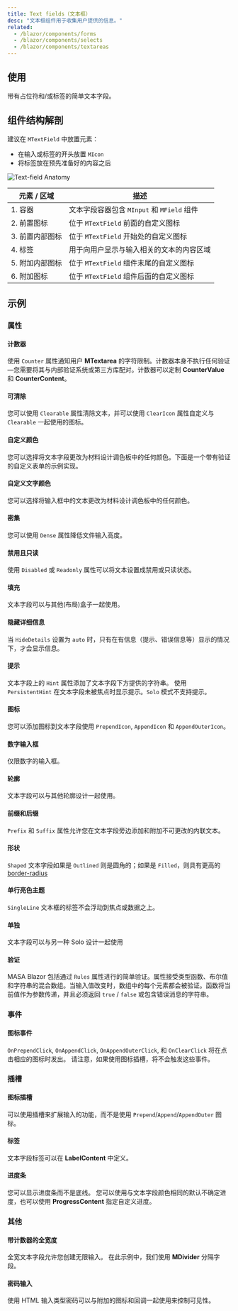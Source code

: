 ```yaml
---
title: Text fields（文本框）
desc: "文本框组件用于收集用户提供的信息。"
related:
  - /blazor/components/forms
  - /blazor/components/selects
  - /blazor/components/textareas
---
```


## 使用

带有占位符和/或标签的简单文本字段。

<text-fields-usage></text-fields-usage>

## 组件结构解剖

建议在 `MTextField` 中放置元素：

* 在输入或标签的开头放置 `MIcon`
* 将标签放在预先准备好的内容之后

![Text-field Anatomy](https://cdn.vuetifyjs.com/docs/images/components-temp/v-text-field/v-text-field-anatomy.png)

| 元素 / 区域 | 描述 |
| - | - |
| 1. 容器 | 文本字段容器包含 `MInput` 和 `MField` 组件 |
| 2. 前置图标 | 位于 `MTextField` 前面的自定义图标 |
| 3. 前置内部图标 | 位于 `MTextField` 开始处的自定义图标 |
| 4. 标签 | 用于向用户显示与输入相关的文本的内容区域 |
| 5. 附加内部图标 | 位于 `MTextField` 组件末尾的自定义图标 |
| 6. 附加图标  | 位于 `MTextField` 组件后面的自定义图标 |

## 示例

### 属性

#### 计数器

使用 `Counter` 属性通知用户 **MTextarea** 的字符限制。计数器本身不执行任何验证—您需要将其与内部验证系统或第三方库配对。计数器可以定制 **CounterValue** 和 **CounterContent**。

<masa-example file="Examples.components.text_fields.Counter"></masa-example>

#### 可清除

您可以使用 `Clearable` 属性清除文本，并可以使用 `ClearIcon` 属性自定义与 `Clearable` 一起使用的图标。

<masa-example file="Examples.components.text_fields.Clearable"></masa-example>

#### 自定义颜色

您可以选择将文本字段更改为材料设计调色板中的任何颜色。下面是一个带有验证的自定义表单的示例实现。

<masa-example file="Examples.components.text_fields.CustomColors"></masa-example>

#### 自定义文字颜色

您可以选择将输入框中的文本更改为材料设计调色板中的任何颜色。

<masa-example file="Examples.components.text_fields.CustomTextColors"></masa-example>

#### 密集

您可以使用 `Dense` 属性降低文件输入高度。

<masa-example file="Examples.components.text_fields.Dense"></masa-example>

#### 禁用且只读

使用 `Disabled` 或 `Readonly` 属性可以将文本设置成禁用或只读状态。

<masa-example file="Examples.components.text_fields.DisabledAndReadonly"></masa-example>

#### 填充

文本字段可以与其他(布局)盒子一起使用。

<masa-example file="Examples.components.text_fields.Filled"></masa-example>

#### 隐藏详细信息

当 `HideDetails` 设置为 `auto` 时，只有在有信息（提示、错误信息等）显示的情况下，才会显示信息。

<masa-example file="Examples.components.text_fields.HideDetails"></masa-example>

#### 提示

文本字段上的 `Hint` 属性添加了文本字段下方提供的字符串。 使用 `PersistentHint` 在文本字段未被焦点时显示提示。`Solo` 模式不支持提示。

<masa-example file="Examples.components.text_fields.Hint"></masa-example>

#### 图标

您可以添加图标到文本字段使用 `PrependIcon`, `AppendIcon` 和 `AppendOuterIcon`。

<masa-example file="Examples.components.text_fields.Icons"></masa-example>

#### 数字输入框

仅限数字的输入框。

<masa-example file="Examples.components.text_fields.Number"></masa-example>

#### 轮廓

文本字段可以与其他轮廓设计一起使用。

<masa-example file="Examples.components.text_fields.Outlined"></masa-example>

#### 前缀和后缀

`Prefix` 和 `Suffix` 属性允许您在文本字段旁边添加和附加不可更改的内联文本。

<masa-example file="Examples.components.text_fields.PrefixesAndSuffixes"></masa-example>

#### 形状

`Shaped` 文本字段如果是 `Outlined` 则是圆角的；如果是 `Filled`，则具有更高的   [border-radius](/blazor/styles-and-animations/border-radius)

<masa-example file="Examples.components.text_fields.Shaped"></masa-example>

#### 单行亮色主题

`SingleLine` 文本框的标签不会浮动到焦点或数据之上。

<masa-example file="Examples.components.text_fields.SingleLine"></masa-example>

#### 单独

文本字段可以与另一种 Solo 设计一起使用

<masa-example file="Examples.components.text_fields.Solo"></masa-example>

#### 验证

MASA Blazor 包括通过 `Rules` 属性进行的简单验证。属性接受类型函数、布尔值和字符串的混合数组。当输入值改变时，数组中的每个元素都会被验证。函数将当前值作为参数传递，并且必须返回 `true` / `false` 或包含错误消息的字符串。

<masa-example file="Examples.components.text_fields.Validation"></masa-example>

### 事件

#### 图标事件

`OnPrependClick`, `OnAppendClick`, `OnAppendOuterClick`, 和 `OnClearClick`  将在点击相应的图标时发出。 请注意，如果使用图标插槽，将不会触发这些事件。

<masa-example file="Examples.components.text_fields.IconEvents"></masa-example>

### 插槽

#### 图标插槽

可以使用插槽来扩展输入的功能，而不是使用 `Prepend`/`Append`/`AppendOuter` 图标。

<masa-example file="Examples.components.text_fields.IconSlots"></masa-example>

#### 标签

文本字段标签可以在 **LabelContent** 中定义。

<masa-example file="Examples.components.text_fields.Label"></masa-example>

#### 进度条

您可以显示进度条而不是底线。 您可以使用与文本字段颜色相同的默认不确定进度，也可以使用 **ProgressContent** 指定自定义进度。

<masa-example file="Examples.components.text_fields.Progress"></masa-example>

### 其他

#### 带计数器的全宽度

全宽文本字段允许您创建无限输入。 在此示例中，我们使用 **MDivider** 分隔字段。

<masa-example file="Examples.components.text_fields.FullWidthWithCounter"></masa-example>

#### 密码输入

使用 HTML 输入类型密码可以与附加的图标和回调一起使用来控制可见性。

<masa-example file="Examples.components.text_fields.PasswordInput"></masa-example>